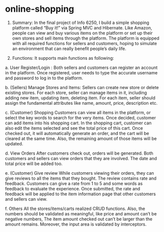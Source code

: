# online-shopping
1.	Summary:
In the final project of Info 6250, I build a simple shopping platform called “Buy it!” via Spring MVC and Hibernate. Like Amazon, people can view and buy various items on the platform or set up their own stores and sell items through the platform. The platform is equipped with all required functions for sellers and customers, hoping to simulate an environment that can really benefit people’s daily life.

2.	Functions:
It supports main functions as following:

  a.	User Register/Login :
Both sellers and customers can register an account in the platform. Once registered, user needs to type the accurate username and password to log in to the platform.

  b.	(Sellers) Manage Stores and Items:
Sellers can create new store or delete existing stores. For each store, seller can manage items in it, including adding new item, updating item, deleting item. For each item, seller should assign the fundamental attributes like name, amount, price, description etc. 

  c.	(Customer) Shopping
Customers can view all items in the platform, or select the key words to search for the very items. Once decided, customer can add items into his shopping cart. In the shopping cart, customer can also edit the items selected and see the total price of this cart. Once checked out, it will automatically generate an order, and the cart will be cleared at the same time. Also, the remaining amount of those items will be updated.

  d.	View Orders
After customers check out, orders will be generated. Both customers and sellers can view orders that they are involved. The date and total price will be added too. 
 
  e.	(Customer) Give review
While customers viewing their orders, they can give reviews to all the items that they bought. The review contains rate and feedback. Customers can give a rate from 1 to 5 and some words as feedback to evaluate the experience. Once submitted, the rate and feedback will be applied to the item information page that other customers and sellers can view.

  f.	Others
All the stores/items/carts realized CRUD functions. Also, the numbers should be validated as meaningful, like price and amount can’t be negative numbers, The item amount checked out can’t be larger than the amount remains. Moreover, the input area is validated by interceptors.
